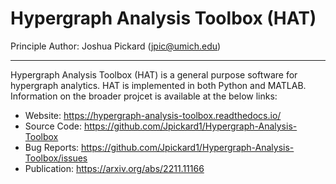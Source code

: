 # Hypergraph Analysis Toolbox (HAT)

Principle Author: Joshua Pickard (jpic@umich.edu)

---

Hypergraph Analysis Toolbox (HAT) is a general purpose software for hypergraph analytics. HAT is implemented in both Python and MATLAB. Information on the broader projcet is available at the below links:

* Website: https://hypergraph-analysis-toolbox.readthedocs.io/
* Source Code: https://github.com/Jpickard1/Hypergraph-Analysis-Toolbox
* Bug Reports: https://github.com/Jpickard1/Hypergraph-Analysis-Toolbox/issues
* Publication: https://arxiv.org/abs/2211.11166

